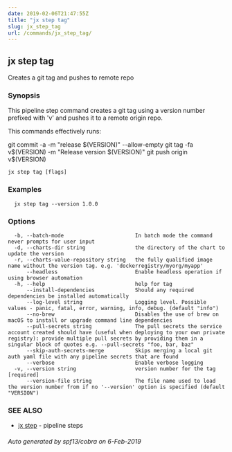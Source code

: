 ```yaml
---
date: 2019-02-06T21:47:55Z
title: "jx step tag"
slug: jx_step_tag
url: /commands/jx_step_tag/
---
```

## jx step tag

Creates a git tag and pushes to remote repo

### Synopsis

This pipeline step command creates a git tag using a version number prefixed with 'v' and pushes it to a remote origin repo. 

This commands effectively runs: 

git commit -a -m "release $(VERSION)" --allow-empty git tag -fa v$(VERSION) -m "Release version $(VERSION)" git push origin v$(VERSION)

```
jx step tag [flags]
```

### Examples

```
  jx step tag --version 1.0.0
```

### Options

```
  -b, --batch-mode                       In batch mode the command never prompts for user input
  -d, --charts-dir string                the directory of the chart to update the version
  -r, --charts-value-repository string   the fully qualified image name without the version tag. e.g. 'dockerregistry/myorg/myapp'
      --headless                         Enable headless operation if using browser automation
  -h, --help                             help for tag
      --install-dependencies             Should any required dependencies be installed automatically
      --log-level string                 Logging level. Possible values - panic, fatal, error, warning, info, debug. (default "info")
      --no-brew                          Disables the use of brew on macOS to install or upgrade command line dependencies
      --pull-secrets string              The pull secrets the service account created should have (useful when deploying to your own private registry): provide multiple pull secrets by providing them in a singular block of quotes e.g. --pull-secrets "foo, bar, baz"
      --skip-auth-secrets-merge          Skips merging a local git auth yaml file with any pipeline secrets that are found
      --verbose                          Enable verbose logging
  -v, --version string                   version number for the tag [required]
      --version-file string              The file name used to load the version number from if no '--version' option is specified (default "VERSION")
```

### SEE ALSO

* [jx step](/commands/jx_step/)	 - pipeline steps

###### Auto generated by spf13/cobra on 6-Feb-2019
